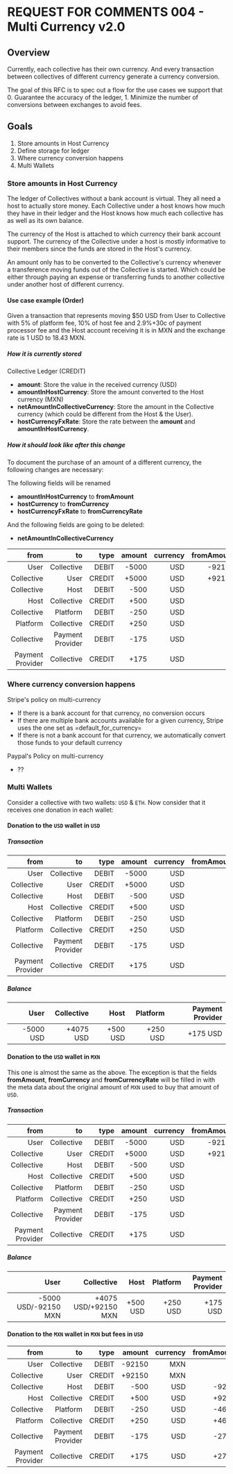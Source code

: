 # REQUEST FOR COMMENTS 004 - Multi Currency v2.0

## Overview

Currently, each collective has their own currency. And every
transaction between collectives of different currency generate a
currency conversion.

The goal of this RFC is to spec out a flow for the use cases we
support that 0. Guarantee the accuracy of the ledger, 1. Minimize the
number of conversions between exchanges to avoid fees.

## Goals

1. Store amounts in Host Currency
2. Define storage for ledger
3. Where currency conversion happens
4. Multi Wallets

### Store amounts in Host Currency

The ledger of Collectives without a bank account is virtual. They all
need a host to actually store money. Each Collective under a host
knows how much they have in their ledger and the Host knows how much
each collective has as well as its own balance.

The currency of the Host is attached to which currency their bank
account support. The currency of the Collective under a host is mostly
informative to their members since the funds are stored in the Host's
currency.

An amount only has to be converted to the Collective's currency
whenever a transference moving funds out of the Collective is
started. Which could be either through paying an expense or
transferring funds to another collective under another host of
different currency.

#### Use case example (Order)

Given a transaction that represents moving $50 USD from User to
Collective with 5% of platform fee, 10% of host fee and 2.9%+30c of
payment processor fee and the Host account receiving it is in MXN and
the exchange rate is 1 USD to 18.43 MXN.

##### How it is currently stored

Collective Ledger (CREDIT)

* **amount**: Store the value in the received currency (USD)
* **amountInHostCurrency**: Store the amount converted to the Host
  currency (MXN)
* **netAmountInCollectiveCurrency**: Store the amount in the
  Collective currency (which could be different from the Host & the
  User).
* **hostCurrencyFxRate**: Store the rate between the **amount** and
  **amountInHostCurrency**.

##### How it should look like after this change

To document the purchase of an amount of a different currency, the
following changes are necessary:

The following fields will be renamed
 * **amountInHostCurrency** to **fromAmount**
 * **hostCurrency** to **fromCurrency**
 * **hostCurrencyFxRate** to **fromCurrencyRate**

And the following fields are going to be deleted:
 * **netAmountInCollectiveCurrency**

|             from |               to |   type | amount | currency | fromAmount | fromCurrency | fromCurrencyRate |
|-----------------:|-----------------:|-------:|-------:|---------:|-----------:|-------------:|-----------------:|
|             User |       Collective |  DEBIT |  -5000 |      USD |     -92150 |          MXN |            18.43 |
|       Collective |             User | CREDIT |  +5000 |      USD |     +92150 |          MXN |            18.43 |
|       Collective |             Host |  DEBIT |   -500 |      USD |            |              |                  |
|             Host |       Collective | CREDIT |   +500 |      USD |            |              |                  |
|       Collective |         Platform |  DEBIT |   -250 |      USD |            |              |                  |
|         Platform |       Collective | CREDIT |   +250 |      USD |            |              |                  |
|       Collective | Payment Provider |  DEBIT |   -175 |      USD |            |              |                  |
| Payment Provider |       Collective | CREDIT |   +175 |      USD |            |              |                  |

### Where currency conversion happens

Stripe's policy on multi-currency
 * If there is a bank account for that currency, no conversion occurs
 * If there are multiple bank accounts available for a given currency,
   Stripe uses the one set as =default_for_currency=
 * If there is not a bank account for that currency, we automatically
   convert those funds to your default currency

Paypal's Policy on multi-currency
 * ??

### Multi Wallets

Consider a collective with two wallets: `USD` & `ETH`. Now consider
that it receives one donation in each wallet:

#### Donation to the `USD` wallet in `USD`

##### Transaction
|             from |               to |   type | amount | currency | fromAmount | fromCurrency | fromCurrencyRate |
|-----------------:|-----------------:|-------:|-------:|---------:|-----------:|-------------:|-----------------:|
|             User |       Collective |  DEBIT |  -5000 |      USD |            |              |                  |
|       Collective |             User | CREDIT |  +5000 |      USD |            |              |                  |
|       Collective |             Host |  DEBIT |   -500 |      USD |            |              |                  |
|             Host |       Collective | CREDIT |   +500 |      USD |            |              |                  |
|       Collective |         Platform |  DEBIT |   -250 |      USD |            |              |                  |
|         Platform |       Collective | CREDIT |   +250 |      USD |            |              |                  |
|       Collective | Payment Provider |  DEBIT |   -175 |      USD |            |              |                  |
| Payment Provider |       Collective | CREDIT |   +175 |      USD |            |              |                  |

##### Balance
|      User | Collective |     Host | Platform | Payment Provider |
|----------:|-----------:|---------:|---------:|-----------------:|
| -5000 USD |  +4075 USD | +500 USD | +250 USD |         +175 USD |

#### Donation to the `USD` wallet in `MXN`

This one is almost the same as the above. The exception is that the
fields **fromAmount**, **fromCurrency** and **fromCurrencyRate** will
be filled in with the meta data about the original amount of `MXN`
used to buy that amount of `USD`.

##### Transaction
|             from |               to |   type | amount | currency | fromAmount | fromCurrency | fromCurrencyRate |
|-----------------:|-----------------:|-------:|-------:|---------:|-----------:|-------------:|-----------------:|
|             User |       Collective |  DEBIT |  -5000 |      USD |     -92150 |          MXN |            18.43 |
|       Collective |             User | CREDIT |  +5000 |      USD |     +92150 |          MXN |            18.43 |
|       Collective |             Host |  DEBIT |   -500 |      USD |            |              |                  |
|             Host |       Collective | CREDIT |   +500 |      USD |            |              |                  |
|       Collective |         Platform |  DEBIT |   -250 |      USD |            |              |                  |
|         Platform |       Collective | CREDIT |   +250 |      USD |            |              |                  |
|       Collective | Payment Provider |  DEBIT |   -175 |      USD |            |              |                  |
| Payment Provider |       Collective | CREDIT |   +175 |      USD |            |              |                  |

##### Balance
|                 User |           Collective |     Host | Platform | Payment Provider |
|---------------------:|---------------------:|---------:|---------:|-----------------:|
| -5000 USD/-92150 MXN | +4075 USD/+92150 MXN | +500 USD | +250 USD |         +175 USD |

#### Donation to the `MXN` wallet in `MXN` but fees in `USD`

|             from |               to |   type | amount | currency | fromAmount | fromCurrency | fromCurrencyRate |
|-----------------:|-----------------:|-------:|-------:|---------:|-----------:|-------------:|-----------------:|
|             User |       Collective |  DEBIT | -92150 |      MXN |            |              |                  |
|       Collective |             User | CREDIT | +92150 |      MXN |            |              |                  |
|       Collective |             Host |  DEBIT |   -500 |      USD |      -9215 |          MXN |            18.43 |
|             Host |       Collective | CREDIT |   +500 |      USD |      +9215 |          MXN |            18.43 |
|       Collective |         Platform |  DEBIT |   -250 |      USD |      -4608 |          MXN |            18.43 |
|         Platform |       Collective | CREDIT |   +250 |      USD |      +4608 |          MXN |            18.43 |
|       Collective | Payment Provider |  DEBIT |   -175 |      USD |      -2702 |          MXN |            18.43 |
| Payment Provider |       Collective | CREDIT |   +175 |      USD |      +2702 |          MXN |            18.43 |
